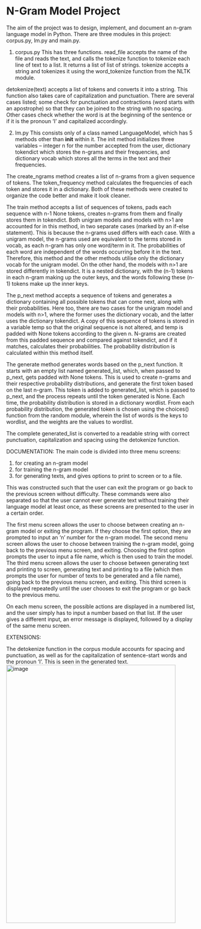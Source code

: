 # N-Gram Model Project

The aim of the project was to design, implement, and document an n-gram language model in Python. There are three modules in this project: corpus.py, lm.py and main.py.

1.	corpus.py
This has three functions. read_file accepts the name of the file and reads the text, and calls the tokenize function to tokenize each line of text to a list. It returns a list of list of strings. tokenize accepts a string and tokenizes it using the word_tokenize function from the NLTK module.

detokenize(text) accepts a list of tokens and converts it into a string. This function also takes care of capitalization and punctuation. There are several cases listed; some check for punctuation and contractions (word starts with an apostrophe) so that they can be joined to the string with no spacing. Other cases check whether the word is at the beginning of the sentence or if it is the pronoun ‘I’ and capitalized accordingly.

2.	lm.py
This consists only of a class named LanguageModel, which has 5 methods other than __init__ within it.
The init method initializes three variables – integer n for the number accepted from the user, dictionary tokendict which stores the n-grams and their frequencies, and dictionary vocab which stores all the terms in the text and their frequencies.

The create_ngrams method creates a list of n-grams from a given sequence of tokens. The token_frequency method calculates the frequencies of each token and stores it in a dictionary. Both of these methods were created to organize the code better and make it look cleaner.

The train method accepts a list of sequences of tokens, pads each sequence with n-1 None tokens, creates n-grams from them and finally stores them in tokendict. Both unigram models and models with n>1 are accounted for in this method, in two separate cases (marked by an if-else statement). This is because the n-grams used differs with each case. With a unigram model, the n-grams used are equivalent to the terms stored in vocab, as each n-gram has only one word/term in it. The probabilities of each word are independent of the words occurring before it in the text. Therefore, this method and the other methods utilise only the dictionary vocab for the unigram model. On the other hand, the models with n>1 are stored differently in tokendict. It is a nested dictionary, with the (n-1) tokens in each n-gram making up the outer keys, and the words following these (n-1) tokens make up the inner keys.

The p_next method accepts a sequence of tokens and generates a dictionary containing all possible tokens that can come next, along with their probabilities. Here too, there are two cases for the unigram model and models with n>1, where the former uses the dictionary vocab, and the latter uses the dictionary tokendict. A copy of this sequence of tokens is stored in a variable temp so that the original sequence is not altered, and temp is padded with None tokens according to the given n. N-grams are created from this padded sequence and compared against tokendict, and if it matches, calculates their probabilities. The probability distribution is calculated within this method itself.

The generate method generates words based on the p_next function. It starts with an empty list named generated_list, which, when passed to p_next, gets padded with None tokens. This is used to create n-grams and their respective probability distributions, and generate the first token based on the last n-gram. This token is added to generated_list, which is passed to p_next, and the process repeats until the token generated is None. Each time, the probability distribution is stored in a dictionary wordlist. From each probability distribution, the generated token is chosen using the choices() function from the random module, wherein the list of words is the keys to wordlist, and the weights are the values to wordlist.

The complete generated_list is converted to a readable string with correct punctuation, capitalization and spacing using the detokenize function.

DOCUMENTATION:
The main code is divided into three menu screens:
1.	for creating an n-gram model
2.	for training the n-gram model
3.	for generating texts, and gives options to print to screen or to a file.

This was constructed such that the user can exit the program or go back to the previous screen without difficulty. These commands were also separated so that the user cannot ever generate text without training their language model at least once, as these screens are presented to the user in a certain order.

The first menu screen allows the user to choose between creating an n-gram model or exiting the program. If they choose the first option, they are prompted to input an ‘n’ number for the n-gram model. The second menu screen allows the user to choose between training the n-gram model, going back to the previous menu screen, and exiting. Choosing the first option prompts the user to input a file name, which is then used to train the model. The third menu screen allows the user to choose between generating text and printing to screen, generating text and printing to a file (which then prompts the user for number of texts to be generated and a file name), going back to the previous menu screen, and exiting. This third screen is displayed repeatedly until the user chooses to exit the program or go back to the previous menu. 

On each menu screen, the possible actions are displayed in a numbered list, and the user simply has to input a number based on that list. If the user gives a different input, an error message is displayed, followed by a display of the same menu screen.


EXTENSIONS:

The detokenize function in the corpus module accounts for spacing and punctuation, as well as for the capitalization of sentence-start words and the pronoun ‘I’. This is seen in the generated text.
<img width="451" height="688" alt="image" src="https://github.com/user-attachments/assets/0f052663-338b-4687-a439-45b83ae2ad1b" />
